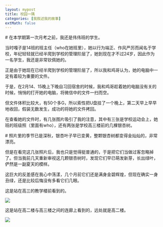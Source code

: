 ```yaml
---
layout: mypost
title: 校园一隅
categories: [我叙述我的故事]
extMath: false
---
```


\# 在本学期第一次月考之前，我还是伟伟班的学生。

当时嘎子是14班的班主任（who在她班里），她以行为端正、作风严厉而闻名于学校，年纪轻轻就已经半爬到学校的管理阶层了，她到现在才不过24岁，因此作为一名学生，我还是非常钦佩她的。

正是由于她现在已经半爬到学校的管理阶层了，所以我和鸡哥认为，她的电脑中一定有着较为重要的文件。

于是，在2月14、15晚上下晚自习回宿舍的时候，我和鸡哥趁着她的电脑没有关的时候，悄悄的打开她的电脑，将微信中的文件一扫而空。

但文件体积比较大，有50个多G，所以索性把U盘挂了一个晚上，第二天早上早早地收回，假装无数发生，成功的将她的文件拷回。

在查看她的文件时，有几张图片吸引了我的注意，其中有三张是学校运动会上，她班的班级照（里面有who），还有两张是学校高三楼前的几棵银杏树。

\# 照片里的季节已是深秋，银杏叶子早已变黄，整颗银杏树都变得金灿灿的，非常漂亮。

但是在看完这几张照片后，我也只是觉得挺普通的，于是把它们当做过客忽略掉了。但当我前几天重新审视这几颗银杏树时，发现它们早已萌发新芽，长出绿叶，俨然是一副夏天的模样。

这巨大的反差感在我心中荡漾，几个月前它们还是满身金碧辉煌，但现在确实一身丑绿，还是比较后悔没有多看它们几眼。

这是站在高三的教学楼前看到的。

![](https://b2.226000.xyz/un/d6535587-ac2c-4968-a1ff-8aa722b89d68.jpeg)

这是站在高二楼与高三楼之间的连廊上看到的，远处就是高二楼。

![](https://b2.226000.xyz/un/d7085092-c861-41c7-b72b-374858136b3d.jpeg)
